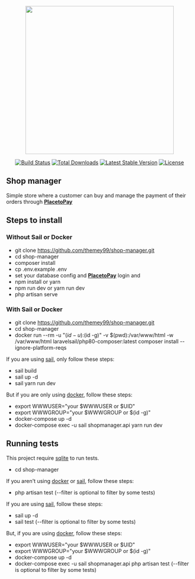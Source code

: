 <p align="center"><a href="https://laravel.com" target="_blank"><img src="https://raw.githubusercontent.com/laravel/art/master/logo-lockup/5%20SVG/2%20CMYK/1%20Full%20Color/laravel-logolockup-cmyk-red.svg" width="400"></a></p>

<p align="center">
<a href="https://travis-ci.org/laravel/framework"><img src="https://travis-ci.org/laravel/framework.svg" alt="Build Status"></a>
<a href="https://packagist.org/packages/laravel/framework"><img src="https://img.shields.io/packagist/dt/laravel/framework" alt="Total Downloads"></a>
<a href="https://packagist.org/packages/laravel/framework"><img src="https://img.shields.io/packagist/v/laravel/framework" alt="Latest Stable Version"></a>
<a href="https://packagist.org/packages/laravel/framework"><img src="https://img.shields.io/packagist/l/laravel/framework" alt="License"></a>
</p>

## Shop manager

Simple store where a customer can buy and manage the payment of their orders through **[PlacetoPay](https://placetopay.github.io/web-checkout-api-docs)**

## Steps to install

### Without Sail or Docker

- git clone https://github.com/themey99/shop-manager.git
- cd shop-manager
- composer install
- cp .env.example .env
- set your database config and **[PlacetoPay](https://placetopay.github.io/web-checkout-api-docs)** login and 
- npm install or yarn
- npm run dev or yarn run dev
- php artisan serve

### With Sail or Docker

- git clone https://github.com/themey99/shop-manager.git
- cd shop-manager
- docker run --rm -u "$(id -u):$(id -g)" -v $(pwd):/var/www/html -w /var/www/html laravelsail/php80-composer:latest composer install --ignore-platform-reqs

If you are using [sail](https://laravel.com/docs/8.x/sail), only follow these steps:

- sail build
- sail up -d
- sail yarn run dev

But if you are only using [docker](https://docs.docker.com/get-started/), follow these steps:

- export WWWUSER="your $WWWUSER or $UID"
- export WWWGROUP="your $WWWGROUP or $(id -g)"
- docker-compose up -d
- docker-compose exec -u sail shopmanager.api yarn run dev

## Running tests

This project require [sqlite](https://www.sqlite.org/download.html) to run tests.

- cd shop-manager

If you aren't using [docker](https://docs.docker.com/get-started/) or [sail](https://laravel.com/docs/8.x/sail), follow these steps:

- php artisan test (--filter is optional to filter by some tests)

If you are using [sail](https://laravel.com/docs/8.x/sail), follow these steps:

- sail up -d
- sail test (--filter is optional to filter by some tests)

But, if you are using [docker](https://docs.docker.com/get-started/), follow these steps:

- export WWWUSER="your $WWWUSER or $UID"
- export WWWGROUP="your $WWWGROUP or $(id -g)"
- docker-compose up -d
- docker-compose exec -u sail shopmanager.api php artisan test (--filter is optional to filter by some tests)
